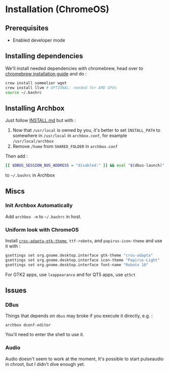 # Installation (ChromeOS)
## Prerequisites
- Enabled developer mode
## Installing dependencies
We'll install needed dependencies with chromebrew, head over to [chromebrew installation guide](https://github.com/skycocker/chromebrew#installation) and do :
```sh
crew install sommelier wget 
crew install llvm # OPTIONAL: needed for AMD GPUs
source ~/.bashrc
```
## Installing Archbox
Just follow [INSTALL.md](INSTALL.md) but with :
1. Now that `/usr/local` is owned by you, it's better to set `INSTALL_PATH` to somewhere in `/usr/local` in `archbox.conf`, for example `/usr/local/archbox`
2. Remove `/home` from `SHARED_FOLDER` in `archbox.conf`

Then add :
```sh
[[ $DBUS_SESSION_BUS_ADDRESS = "disabled:" ]] && eval "$(dbus-launch)"
```
to `~/.bashrc` in Archbox
## Miscs
### Init Archbox Automatically
Add `archbox -m` to `~/.bashrc` in host.
### Uniform look with ChromeOS
Install [`cros-adapta-gtk-theme`](https://aur.archlinux.org/packages/cros-adapta-gtk-theme/), `ttf-roboto`, and `papirus-icon-theme` and use it with :
```sh
gsettings set org.gnome.desktop.interface gtk-theme "cros-adapta"
gsettings set org.gnome.desktop.interface icon-theme "Papirus-Light"
gsettings set org.gnome.desktop.interface font-name "Roboto 10"
```

For GTK2 apps, use `lxappearance` and for QT5 apps, use `qt5ct`

## Issues
### DBus
Things that depends on `dbus` may broke if you execute it directly, e.g. :
```
archbox dconf-editor
```
You'll need to enter the shell to use it.

### Audio
Audio doesn't seem to work at the moment, It's possible to start pulseaudio in chroot, but I didn't dive enough yet.
